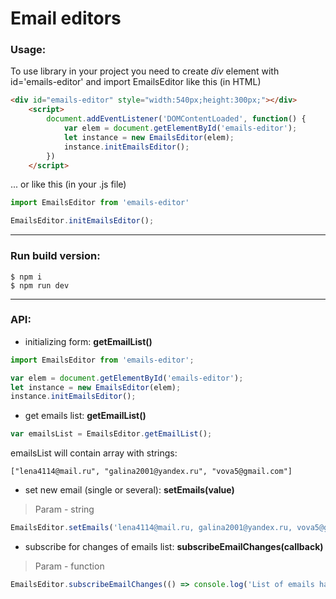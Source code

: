 # Email editors

### Usage:
To use library in your project you need to create *div* element with id='emails-editor' and import EmailsEditor like this (in HTML)
```html
<div id="emails-editor" style="width:540px;height:300px;"></div>
    <script>
        document.addEventListener('DOMContentLoaded', function() {
            var elem = document.getElementById('emails-editor');
            let instance = new EmailsEditor(elem);
            instance.initEmailsEditor();
        })
    </script>
```
... or like this (in your .js file)
```javascript
import EmailsEditor from 'emails-editor'

EmailsEditor.initEmailsEditor();
```
------
### Run build version:
```
$ npm i
$ npm run dev
```
------
### API:
- initializing form: **getEmailList()**

```javascript
import EmailsEditor from 'emails-editor';

var elem = document.getElementById('emails-editor');
let instance = new EmailsEditor(elem);
instance.initEmailsEditor();
```

- get emails list: **getEmailList()**
```javascript
var emailsList = EmailsEditor.getEmailList();
```
emailsList will contain array with strings:
```
["lena4114@mail.ru", "galina2001@yandex.ru", "vova5@gmail.com"]
```

- set new email (single or several): **setEmails(value)**
> Param - string
```javascript
EmailsEditor.setEmails('lena4114@mail.ru, galina2001@yandex.ru, vova5@gmail.com');
```

- subscribe for changes of emails list: **subscribeEmailChanges(callback)**
> Param - function
```javascript
EmailsEditor.subscribeEmailChanges(() => console.log('List of emails has changed'));
```